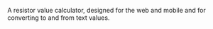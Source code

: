 A resistor value calculator, designed for the web and mobile and for converting
to and from text values.
